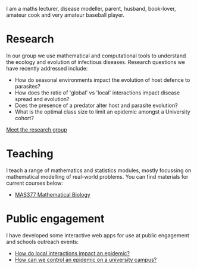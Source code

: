 I am a maths lecturer, disease modeller, parent, husband, book-lover, amateur cook and very amateur baseball player.

# Research

In our group we use mathematical and computational tools to understand the ecology and evolution of infectious diseases. Research questions we have recently addressed include:

* How do seasonal environments impact the evolution of host defence to parasites?
* How does the ratio of 'global' vs 'local' interactions impact disease spread and evolution?
* Does the presence of a predator alter host and parasite evolution?
* What is the optimal class size to limit an epidemic amongst a University cohort?

[Meet the research group](/people)

# Teaching

I teach a range of mathematics and statistics modules, mostly focussing on mathematical modelling of real-world problems. You can find materials for current courses below:

* [MAS377 Mathematical Biology](/mas377/)

# Public engagement

I have developed some interactive web apps for use at public engagement and schools outreach events:

* [How do local interactions impact an epidemic?](https://bit.ly/local_epi)
* [How can we control an epidemic on a university campus?](https://bit.ly/epi_uni_app)
